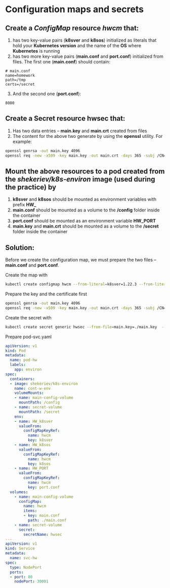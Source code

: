 # Configuration maps and secrets

## Create a *ConfigMap* resource *hwcm* that:

  1. has two key-value pairs (**k8sver** and **k8sos**) initialized as literals that hold your **Kubernetes version** and the name of the **OS** where **Kubernetes** is running
  2. has two more key-value pairs (**main.conf** and **port.conf**) initialized from files. The first one (**main.conf**) should contain:
  ```
  # main.conf
  name=homework
  path=/tmp
  certs=/secret
  ```
  3. And the second one (**port.conf**):
  ```
  8080
  ```
  
##	Create a **Secret** resource **hwsec** that:
  1.	Has two data entries – **main.key** and **main.crt** created from files
  2.	The content for the above two generate by using the **openssl** utility. For example:
  ```bash
  openssl genrsa -out main.key 4096
  openssl req -new -x509 -key main.key -out main.crt -days 365 -subj /CN=www.hw.lab
  ```

## 	Mount the above resources to a pod created from the *shekeriev/k8s-environ* image (used during the practice) by 
  1.	**k8sver** and **k8sos** should be mounted as environment variables with prefix **HW_**
  2.	**main.conf** should be mounted as a volume to the **/config** folder inside the container
  3.	**port.conf** should be mounted as an environment variable **HW_PORT**
  4.	**main.key** and **main.crt** should be mounted as a volume to the **/secret** folder inside the container


## Solution: 

Before we create the configuration map, we must prepare the two files – **main.conf** and **port.conf**.


Create the map with

```bash
kubectl create configmap hwcm --from-literal=k8sver=1.22.3 --from-literal=k8sos="Debian GNU/Linux 10 (buster)" --from-file=./main.conf --from-file=./port.conf
```

Prepare the key and the certificate first

```bash
openssl genrsa -out main.key 4096
openssl req -new -x509 -key main.key -out main.crt -days 365 -subj /CN=www.hw.lab
```

Create the secret with

```bash
kubectl create secret generic hwsec --from-file=main.key=./main.key  --from-file=main.crt=./main.crt
```

Prepare pod-svc.yaml

```yaml
apiVersion: v1
kind: Pod
metadata:
  name: pod-hw
  labels:
    app: environ
spec:
  containers:
  - image: shekeriev/k8s-environ
    name: cont-w-env
    volumeMounts:
    - name: main-config-volume
      mountPath: /config
    - name: secret-volume
      mountPath: /secret
    env:
    - name: HW_k8sver 
      valueFrom:
        configMapKeyRef:
          name: hwcm
          key: k8sver
    - name: HW_k8sos 
      valueFrom:
        configMapKeyRef:
          name: hwcm
          key: k8sos
    - name: HW_PORT 
      valueFrom:
        configMapKeyRef:
          name: hwcm
          key: port.conf
  volumes:
    - name: main-config-volume
      configMap:
        name: hwcm
        items:
        - key: main.conf
          path: ./main.conf
    - name: secret-volume
      secret:
        secretName: hwsec
---
apiVersion: v1
kind: Service
metadata:
  name: svc-hw
spec:
  type: NodePort
  ports:
  - port: 80
    nodePort: 30001
```
